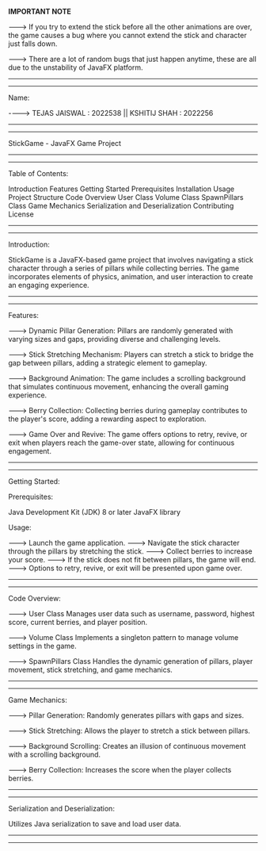 ************IMPORTANT NOTE************

---> If you try to extend the stick before all the other animations are over, the game causes a bug where you cannot extend the stick and character just falls down.

---> There are a lot of random bugs that just happen anytime, these are all due to the unstability of JavaFX platform.

__________________________________________________________________________________________________________________________________________________________________________________________________
__________________________________________________________________________________________________________________________________________________________________________________________________


Name: 

----> TEJAS JAISWAL : 2022538 || KSHITIJ SHAH : 2022256


__________________________________________________________________________________________________________________________________________________________________________________________________
__________________________________________________________________________________________________________________________________________________________________________________________________

StickGame - JavaFX Game Project
__________________________________________________________________________________________________________________________________________________________________________________________________
__________________________________________________________________________________________________________________________________________________________________________________________________

Table of Contents:

Introduction
Features
Getting Started
Prerequisites
Installation
Usage
Project Structure
Code Overview
User Class
Volume Class
SpawnPillars Class
Game Mechanics
Serialization and Deserialization
Contributing
License

__________________________________________________________________________________________________________________________________________________________________________________________________
__________________________________________________________________________________________________________________________________________________________________________________________________

Introduction:

StickGame is a JavaFX-based game project that involves navigating a stick character through a series of pillars while collecting berries. The game incorporates elements of physics, animation, 
and user interaction to create an engaging experience.

__________________________________________________________________________________________________________________________________________________________________________________________________
__________________________________________________________________________________________________________________________________________________________________________________________________

Features:

---> Dynamic Pillar Generation: Pillars are randomly generated with varying sizes and gaps, providing diverse and challenging levels.

---> Stick Stretching Mechanism: Players can stretch a stick to bridge the gap between pillars, adding a strategic element to gameplay.

---> Background Animation: The game includes a scrolling background that simulates continuous movement, enhancing the overall gaming experience.

---> Berry Collection: Collecting berries during gameplay contributes to the player's score, adding a rewarding aspect to exploration.

---> Game Over and Revive: The game offers options to retry, revive, or exit when players reach the game-over state, allowing for continuous engagement.

__________________________________________________________________________________________________________________________________________________________________________________________________
__________________________________________________________________________________________________________________________________________________________________________________________________

Getting Started:

Prerequisites:

Java Development Kit (JDK) 8 or later
JavaFX library


Usage:

---> Launch the game application.
---> Navigate the stick character through the pillars by stretching the stick.
---> Collect berries to increase your score.
---> If the stick does not fit between pillars, the game will end.
---> Options to retry, revive, or exit will be presented upon game over.


__________________________________________________________________________________________________________________________________________________________________________________________________
__________________________________________________________________________________________________________________________________________________________________________________________________


Code Overview:

---> User Class
Manages user data such as username, password, highest score, current berries, and player position.

---> Volume Class
Implements a singleton pattern to manage volume settings in the game.

---> SpawnPillars Class
Handles the dynamic generation of pillars, player movement, stick stretching, and game mechanics.

__________________________________________________________________________________________________________________________________________________________________________________________________
__________________________________________________________________________________________________________________________________________________________________________________________________


Game Mechanics:

---> Pillar Generation: Randomly generates pillars with gaps and sizes.

---> Stick Stretching: Allows the player to stretch a stick between pillars.

---> Background Scrolling: Creates an illusion of continuous movement with a scrolling background.

---> Berry Collection: Increases the score when the player collects berries.


__________________________________________________________________________________________________________________________________________________________________________________________________
__________________________________________________________________________________________________________________________________________________________________________________________________


Serialization and Deserialization:

Utilizes Java serialization to save and load user data.

__________________________________________________________________________________________________________________________________________________________________________________________________
__________________________________________________________________________________________________________________________________________________________________________________________________
